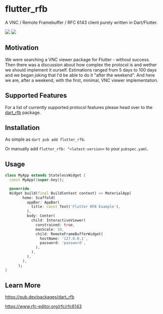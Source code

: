 # flutter_rfb

A VNC / Remote Framebuffer / RFC 6143 client purely written in Dart/Flutter.

[![](https://img.shields.io/pub/v/flutter_rfb)](https://pub.dev/packages/flutter_rfb)
[![](https://github.com/Goddchen/flutter-rfb/actions/workflows/main.yml/badge.svg)](https://github.com/Goddchen/flutter-rfb/)

## Motivation

We were searching a VNC viewer package for Flutter - without success.
Then there was a discussion about how complex the protocol is and wether we should implement it ourself.
Estimations ranged from 5 days to 100 days and we began joking that I'd be able to do it "after the weekend".
And here we are, after a weekend, with the first, minimal, VNC viewer implementation.

## Supported Features

For a list of currently supported protocol features please head over to the [dart_rfb](https://pub.dev/packages/dart_rfb) package.

## Installation

As simple as `dart pub add flutter_rfb`.

Or manually add `flutter_rfb: ^<latest-version>` to your `pubspec.yaml`.

## Usage

```dart
class MyApp extends StatelessWidget {
  const MyApp({super.key});

  @override
  Widget build(final BuildContext context) => MaterialApp(
        home: Scaffold(
          appBar: AppBar(
            title: const Text('Flutter RFB Example'),
          ),
          body: Center(
            child: InteractiveViewer(
              constrained: true,
              maxScale: 10,
              child: RemoteFrameBufferWidget(
                hostName: '127.0.0.1',
                password: 'password',
              ),
            ),
          ),
        ),
      );
}
```

## Learn More

https://pub.dev/packages/dart_rfb

https://www.rfc-editor.org/rfc/rfc6143
